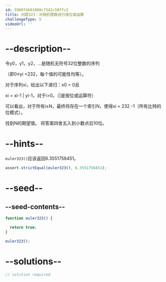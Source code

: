 ```yaml
---
id: 5900f4b01000cf542c50ffc2
title: 问题323：对随机整数进行按位或运算
challengeType: 5
videoUrl: ''
---
```


# --description--

令y0，y1，y2，...是随机无符号32位整数的序列

（即0≤yi &lt;232，每个值的可能性均等）。

对于序列xi，给出以下递归：x0 = 0且

xi = xi-1 | yi-1，对于i>0。（|是按位或运算符）

可以看出，对于所有i≥N，最终将存在一个索引N，使得xi = 232 -1（所有比特的位模式）。

找到N的期望值。 将答案四舍五入到小数点后10位。

# --hints--

`euler323()`应该返回6.3551758451。

```js
assert.strictEqual(euler323(), 6.3551758451);
```

# --seed--

## --seed-contents--

```js
function euler323() {

  return true;
}

euler323();
```

# --solutions--

```js
// solution required
```
